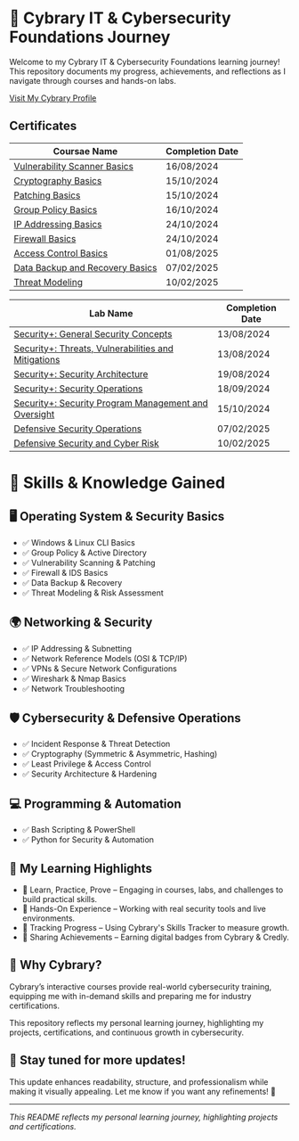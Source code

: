 # 🚀 Cybrary IT & Cybersecurity Foundations Journey
Welcome to my Cybrary IT & Cybersecurity Foundations learning journey! This repository documents my progress, achievements, and reflections as I navigate through courses and hands-on labs.

[Visit My Cybrary Profile](https://app.cybrary.it/profile/JimBLogic)

## Certificates

| Coursae Name                           | Completion Date |
| ----------------------------------- | --------------- |
| [Vulnerability Scanner Basics](https://github.com/JimBLogic/Cybrary-IT-and-Cybersecurity-Foundations--Certificates/blob/main/Certificates/cybrary-cert-security-threats-vulnerabilities-and-mitigations.pdf)  | 16/08/2024      |
| [Cryptography Basics](https://github.com/JimBLogic/Cybrary-IT-and-Cybersecurity-Foundations--Certificates/blob/main/Certificates/cybrary-cert-cryptography-basics.pdf)             | 15/10/2024      |
| [Patching Basics](https://github.com/JimBLogic/Cybrary-IT-and-Cybersecurity-Foundations--Certificates/blob/main/Certificates/cybrary-cert-patching-basics.pdf)                 | 15/10/2024      |
| [Group Policy Basics](https://github.com/JimBLogic/Cybrary-IT-and-Cybersecurity-Foundations--Certificates/blob/main/Certificates/cybrary-cert-group-policy-basics.pdf)             | 16/10/2024      |
| [IP Addressing Basics](https://github.com/JimBLogic/Cybrary-IT-and-Cybersecurity-Foundations--Certificates/blob/main/Certificates/cybrary-cert-ip-addressing-basics.pdf)            | 24/10/2024      |
| [Firewall Basics](https://github.com/JimBLogic/Cybrary-IT-and-Cybersecurity-Foundations--Certificates/blob/main/Certificates/cybrary-cert-firewall-basics.pdf)                 | 24/10/2024      |  
| [Access Control Basics](https://github.com/JimBLogic/Cybrary-IT-and-Cybersecurity-Foundations--Certificates/blob/main/Certificates/cybrary-cert-access-control-basics.pdf)       | 01/08/2025      |
| [Data Backup and Recovery Basics](https://github.com/JimBLogic/Cybrary-IT-and-Cybersecurity-Foundations-Certificates/blob/main/Certificates/cybrary-cert-data-backup-and-recovery.pdf)  | 07/02/2025      |
| [Threat Modeling](https://github.com/JimBLogic/Cybrary-IT-and-Cybersecurity-Foundations-Certificates/blob/main/Certificates/cybrary-cert-threat-modeling.pdf)  | 10/02/2025      | 


| Lab Name                         | Completion Date |
| ----------------------------------- | --------------- |
| [Security+: General Security Concepts](https://github.com/JimBLogic/Cybrary-IT-and-Cybersecurity-Foundations--Certificates/blob/main/Labs/cybrary-cert-security-general-security-concepts.pdf)             | 13/08/2024      |
| [Security+: Threats, Vulnerabilities and Mitigations](https://github.com/JimBLogic/Cybrary-IT-and-Cybersecurity-Foundations--Certificates/blob/main/Labs/cybrary-cert-vulnerability-scanner-basics.pdf)             | 13/08/2024      |
| [Security+: Security Architecture](https://github.com/JimBLogic/Cybrary-IT-and-Cybersecurity-Foundations--Certificates/blob/main/Labs/cybrary-cert-security-security-architecture.pdf)                 | 19/08/2024      |
| [Security+: Security Operations](https://github.com/JimBLogic/Cybrary-IT-and-Cybersecurity-Foundations--Certificates/blob/main/Labs/cybrary-cert-security-security-operations.pdf)            | 18/09/2024      |
| [Security+: Security Program Management and Oversight](https://github.com/JimBLogic/Cybrary-IT-and-Cybersecurity-Foundations--Certificates/blob/main/Labs/cybrary-cert-security-security-program-management-and-oversight.pdf)           | 15/10/2024      |
| [Defensive Security Operations](https://github.com/JimBLogic/Cybrary-IT-and-Cybersecurity-Foundations-Certificates/blob/main/Labs/cybrary-cert-defensive-security-operations.pdf)           | 07/02/2025      |
| [Defensive Security and Cyber Risk](https://github.com/JimBLogic/Cybrary-IT-and-Cybersecurity-Foundations-Certificates/blob/main/Labs/cybrary-cert-defensive-security-and-cyber-risk.pdf)  | 10/02/2025      | 




# 🎯 Skills & Knowledge Gained
## 🖥 Operating System & Security Basics
- ✅ Windows & Linux CLI Basics
- ✅ Group Policy & Active Directory
- ✅ Vulnerability Scanning & Patching
- ✅ Firewall & IDS Basics
- ✅ Data Backup & Recovery
- ✅ Threat Modeling & Risk Assessment

## 🌍 Networking & Security
- ✅ IP Addressing & Subnetting
- ✅ Network Reference Models (OSI & TCP/IP)
- ✅ VPNs & Secure Network Configurations
- ✅ Wireshark & Nmap Basics
- ✅ Network Troubleshooting

## 🛡 Cybersecurity & Defensive Operations
- ✅ Incident Response & Threat Detection
- ✅ Cryptography (Symmetric & Asymmetric, Hashing)
- ✅ Least Privilege & Access Control
- ✅ Security Architecture & Hardening

## 💻 Programming & Automation
- ✅ Bash Scripting & PowerShell
- ✅ Python for Security & Automation

## 🚀 My Learning Highlights
- 🔹 Learn, Practice, Prove – Engaging in courses, labs, and challenges to build practical skills.
- 🔹 Hands-On Experience – Working with real security tools and live environments.
- 🔹 Tracking Progress – Using Cybrary's Skills Tracker to measure growth.
- 🔹 Sharing Achievements – Earning digital badges from Cybrary & Credly.

## 🤝 Why Cybrary?
Cybrary’s interactive courses provide real-world cybersecurity training, equipping me with in-demand skills and preparing me for industry certifications.

This repository reflects my personal learning journey, highlighting my projects, certifications, and continuous growth in cybersecurity.

## 📌 Stay tuned for more updates!

This update enhances readability, structure, and professionalism while making it visually appealing. Let me know if you want any refinements! 🚀

---

_This README reflects my personal learning journey, highlighting projects and certifications._




